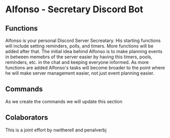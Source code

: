 # Alfonso - Secretary Discord Bot

## Functions
Alfonso is your personal Discord Server Secreatary. His starting functions will include setting reminders, polls, and timers. More functions will be added after that. 
The initial idea behind Alfonso is to make planning events in between memebrs of the server easier by having this timers, pools, reminders, etc. in the chat and keeping everyone informed.
As more functions are added Alfonso's tasks will become broader to the point where he will make server management easier, not just event planning easier.

## Commands
As we create the commands we will update this section

## Colaborators
This is a joint effort by nwitherell and penalverbj
